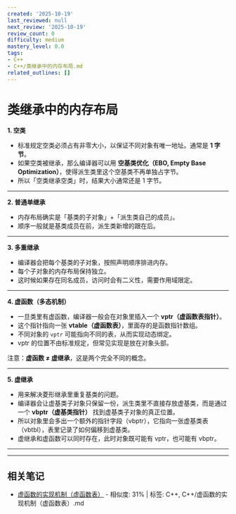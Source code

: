 ```yaml
---
created: '2025-10-19'
last_reviewed: null
next_review: '2025-10-19'
review_count: 0
difficulty: medium
mastery_level: 0.0
tags:
- C++
- C++/类继承中的内存布局.md
related_outlines: []
---
```

# 类继承中的内存布局

**1. 空类**

* 标准规定空类必须占有非零大小，以保证不同对象有唯一地址。通常是 **1 字节**。
* 如果空类被继承，那么编译器可以用 **空基类优化（EBO, Empty Base Optimization）**，使得派生类里这个空基类不再单独占字节。
* 所以「空类继承空类」时，结果大小通常还是 1 字节。

---

**2. 普通单继承**

* 内存布局确实是「基类的子对象」+「派生类自己的成员」。
* 顺序一般就是基类成员在前，派生类新增的跟在后。

---

**3. 多重继承**

* 编译器会把每个基类的子对象，按照声明顺序排进内存。
* 每个子对象的内存布局保持独立。
* 这时候如果存在同名成员，访问时会有二义性，需要作用域限定。

---

**4. 虚函数（多态机制）**

* 一旦类里有虚函数，编译器一般会在对象里插入一个 **vptr（虚函数表指针）**。
* 这个指针指向一张 **vtable（虚函数表）**，里面存的是函数指针数组。
* 不同对象的 `vptr` 可能指向不同的表，从而实现动态绑定。
* vptr 的位置不由标准规定，但常见实现是放在对象头部。

注意：**虚函数 ≠ 虚继承**，这是两个完全不同的概念。

---

**5. 虚继承**

* 用来解决菱形继承里重复基类的问题。
* 编译器会让虚基类子对象只保留一份，派生类里不直接存放虚基类，而是通过一个 **vbptr（虚基类指针）** 找到虚基类子对象的真正位置。
* 所以对象里会多出一个额外的指针字段（vbptr），它指向一张虚基类表（vbtbl），表里记录了如何偏移到虚基类。
* 虚继承和虚函数可以同时存在，此时对象既可能有 vptr，也可能有 vbptr。

---


---

## 相关笔记
<!-- 自动生成 -->

- [虚函数的实现机制（虚函数表）](notes/C++/虚函数的实现机制（虚函数表）.md) - 相似度: 31% | 标签: C++, C++/虚函数的实现机制（虚函数表）.md

